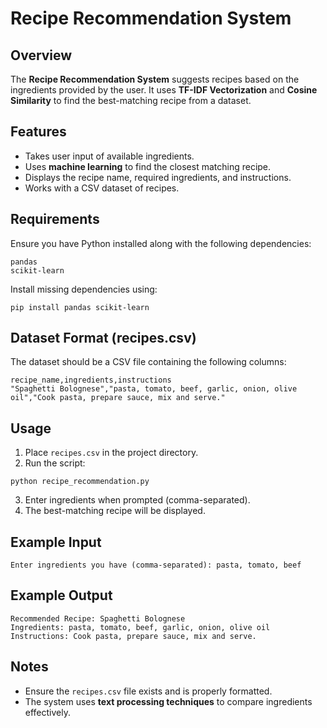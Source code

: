 # Recipe Recommendation System

## Overview
The **Recipe Recommendation System** suggests recipes based on the ingredients provided by the user. It uses **TF-IDF Vectorization** and **Cosine Similarity** to find the best-matching recipe from a dataset.

## Features
- Takes user input of available ingredients.
- Uses **machine learning** to find the closest matching recipe.
- Displays the recipe name, required ingredients, and instructions.
- Works with a CSV dataset of recipes.

## Requirements
Ensure you have Python installed along with the following dependencies:
```
pandas
scikit-learn
```
Install missing dependencies using:
```
pip install pandas scikit-learn
```

## Dataset Format (recipes.csv)
The dataset should be a CSV file containing the following columns:
```
recipe_name,ingredients,instructions
"Spaghetti Bolognese","pasta, tomato, beef, garlic, onion, olive oil","Cook pasta, prepare sauce, mix and serve."
```

## Usage
1. Place `recipes.csv` in the project directory.
2. Run the script:
```
python recipe_recommendation.py
```
3. Enter ingredients when prompted (comma-separated).
4. The best-matching recipe will be displayed.

## Example Input
```
Enter ingredients you have (comma-separated): pasta, tomato, beef
```

## Example Output
```
Recommended Recipe: Spaghetti Bolognese
Ingredients: pasta, tomato, beef, garlic, onion, olive oil
Instructions: Cook pasta, prepare sauce, mix and serve.
```

## Notes
- Ensure the `recipes.csv` file exists and is properly formatted.
- The system uses **text processing techniques** to compare ingredients effectively.
